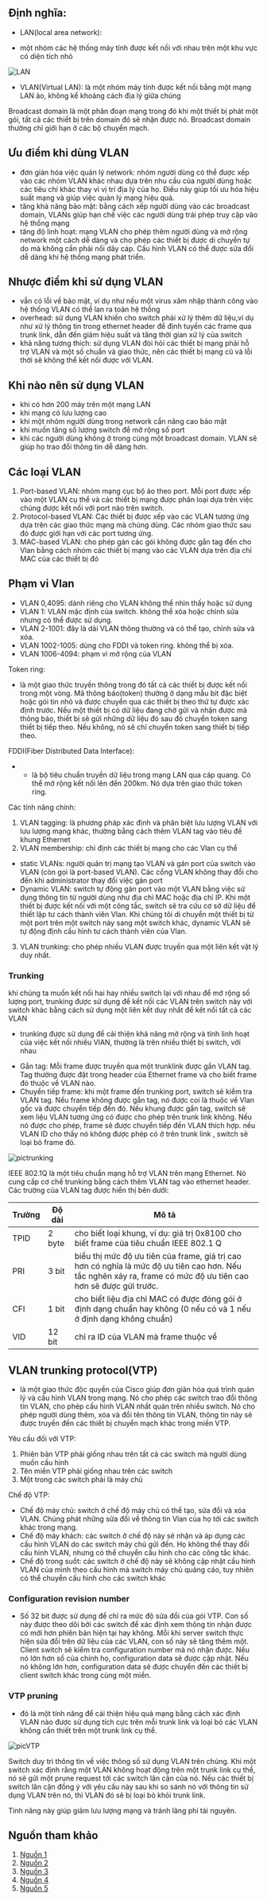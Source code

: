 ## Định nghĩa:
+  LAN(local area network):
- một nhóm các hệ thống máy tính được kết nối với nhau trên một khu vực có diện tích nhỏ

![LAN](./images/LAN.png)

+  VLAN(Virtual LAN): là một nhóm máy tính được kết nối bằng một mạng LAN ảo, không kể khoảng cách địa lý giữa chúng

Broadcast domain là một phân đoạn mạng trong đó khi một thiết bị phát một gói, tất cả các thiết bị trên domain đó sẽ nhận được nó. Broadcast domain thường chỉ giới hạn ở các bộ chuyển mạch.
## Ưu điểm khi dùng VLAN
- đơn giản hóa việc quản lý network: nhóm người dùng có thể được xếp vào các nhóm VLAN khác nhau dựa trên nhu cầu của người dùng hoặc các tiêu chí khác thay vì vị trí địa lý của họ. Điều này giúp tối ưu hóa hiệu suất mạng và giúp việc quản lý mạng hiệu quả.
- tăng khả năng bảo mật: bằng cách xếp người dùng vào các broadcast domain, VLANs giúp hạn chế việc các người dùng trái phép truy cập vào hệ thống mạng
- tăng độ linh hoạt: mạng VLAN cho phép thêm người dùng và mở rộng network một cách dễ dàng và cho phép các thiết bị được di chuyển tự do mà không cần phải nối dây cáp. Cấu hình VLAN có thể được sửa đổi dễ dàng khi hệ thống mạng phát triển.

## Nhược điểm khi sử dụng VLAN
- vẫn có lỗi về bảo mật, ví dụ như nếu một virus xâm nhập thành công vào hệ thống VLAN có thể lan ra toàn hệ thống
- overhead: sử dụng VLAN khiến cho switch phải xử lý thêm dữ liệu,ví dụ như xử lý thông tin trong ethernet header để định tuyến các frame qua trunk link, dẫn đến giảm hiệu suất và tăng thời gian xử lý của switch
- khả năng tương thích: sử dụng VLAN đòi hỏi các thiết bị mạng phải hỗ trợ VLAN và một số chuẩn và giao thức, nên các thiết bị mạng cũ và lỗi thời sẽ không thể kết nối được với VLAN.

## Khi nào nên sử dụng VLAN
+ khi có hơn 200 máy trên một mạng LAN
+ khi mạng có lưu lượng cao
+ khi một nhóm người dùng trong network cần nâng cao bảo mật
+ khi muốn tăng số lượng switch để mở rộng số port
+ khi các người dùng không ở trong cùng một broadcast domain. VLAN sẽ giúp họ trao đổi thông tin dễ dàng hơn.

## Các loại VLAN
1. Port-based VLAN: nhóm mạng cục bộ ảo theo port. Mỗi port được xếp vào một VLAN cụ thể và các thiết bị mạng được phân loại dựa trên việc chúng được kết nối với port nào trên switch.
2. Protocol-based VLAN:  Các thiết bị được xếp vào các VLAN tương ứng dựa trên các giao thức mạng mà chúng dùng. Các nhóm giao thức sau đó được giới hạn với các port tương ứng.
3. MAC-based VLAN: cho phép gán các gói không được gắn tag đến cho Vlan bằng cách nhóm các thiết bị mạng vào các VLAN dựa trên địa chỉ MAC của các thiết bị đó
## Phạm vi Vlan
- VLAN 0,4095: dành riêng cho VLAN không thể nhìn thấy hoặc sử dụng
- VLAN 1: VLAN mặc định của switch. không thể xóa hoặc chỉnh sửa nhưng có thể được sử dụng.
- VLAN 2-1001: đây là dải VLAN thông thường và có thể tạo, chỉnh sửa và xóa.
- VLAN 1002-1005: dùng cho FDDI và token ring. không thể bị xóa.
- VLAN 1006-4094: phạm vi mở rộng của VLAN

Token ring:
- là một giao thức truyền thông trong đó tất cả các thiết bị được kết nối trong một vòng. Mã thông báo(token) thường ở dạng mẫu bit đặc biệt hoặc gói tin nhỏ và được chuyển qua các thiết bị theo thứ tự được xác định trước. Nếu một thiết bị có dữ liệu đang chờ gửi và nhận được mã thông báo, thiết bị sẽ gửi những dữ liệu đó sau đó chuyển token sang thiết bị tiếp theo. Nếu không, nó sẽ chỉ chuyển token sang thiết bị tiếp theo.

FDDI(Fiber Distributed Data Interface):
- - là bộ tiêu chuẩn truyền dữ liệu trong mạng LAN qua cáp quang. Có thể mở rộng kết nối lên đến 200km. Nó dựa trên giao thức token ring.

Các tính năng chính:
1. VLAN tagging: là phương pháp xác định và phân biệt lưu lượng VLAN với lưu lượng mạng khác, thường bằng cách thêm VLAN tag vào tiêu đề khung Ethernet
2. VLAN membership: chỉ định các thiết bị mạng cho các Vlan cụ thể
+ static VLANs: người quản trị mạng tạo VLAN và gán port của switch vào VLAN (còn gọi là port-based VLAN). Các cổng VLAN không thay đổi cho đến khi administrator thay đổi việc gán port
+ Dynamic VLAN: switch tự động gán port vào một VLAN bằng việc sử dụng thông tin từ người dùng như địa chỉ MAC hoặc địa chỉ IP. Khi một thiết bị được kết nối với một công tắc, switch sẽ tra cứu cơ sở dữ liệu để thiết lập tư cách thành viên Vlan. Khi chúng tôi di chuyển một thiết bị từ một port trên một switch này sang một switch khác, dynamic VLAN sẽ tự động định cấu hình tư cách thành viên của Vlan.
3. VLAN trunking: cho phép nhiều VLAN được truyền qua một liên kết vật lý duy nhất.
### Trunking 
khi chúng ta muốn kết nối hai hay nhiều switch lại với nhau để mở rộng số lượng port, trunking được sử dụng để kết nối các VLAN trên switch này với switch khác bằng cách sử dụng một liên kết duy nhất để kết nối tất cả các VLAN
- trunking được sử dụng để cải thiện khả năng mở rộng và tính linh hoạt của việc kết nối nhiều VlAN, thường là trên nhiều thiết bị switch, với nhau

+ Gắn tag: Mỗi frame được truyền qua một trunklink được gắn VLAN tag. Tag thường được đặt trong header của Ethernet frame và cho biết frame đó thuộc về VLAN nào.
+ Chuyển tiếp frame: khi một frame đến trunking port, switch sẽ kiểm tra VLAN tag. Nếu frame không được gắn tag, nó được coi là thuộc về Vlan gốc và được chuyển tiếp đến đó. Nếu khung được gắn tag, switch sẽ xem liệu VLAN tương ứng có được cho phép trên trunk link không. Nếu nó được cho phép, frame sẽ được chuyển tiếp đến VLAN thích hợp. nếu VLAN ID cho thấy nó không được phép có ở trên trunk link , switch sẽ loại bỏ frame đó.

![pictrunking](./images/vlantag.png)

IEEE 802.1Q là một tiêu chuẩn mạng hỗ trợ VLAN trên mạng Ethernet. Nó cung cấp cơ chế trunking bằng cách thêm VLAN tag vào ethernet header. Các trường của VLAN tag được hiển thị bên dưới:

|Trường|Độ dài|Mô tả|
|----|-----|-----|
|TPID|2 byte|cho biết loại khung, ví dụ: giá trị 0x8100 cho biết frame của tiêu chuẩn IEEE 802.1 Q|
|PRI|3 bit| biểu thị mức độ ưu tiên của frame, giá trị cao hơn có nghĩa là mức độ ưu tiên cao hơn. Nếu tắc nghẽn xảy ra, frame có mức độ ưu tiên cao hơn sẽ được gửi trước.|
|CFI|1 bit| cho biết liệu địa chỉ MAC có được đóng gói ở định dạng chuẩn hay không (0 nếu có và 1 nếu ở định dạng không chuẩn)|
|VID|12 bit|chỉ ra ID của VLAN mà frame thuộc về|

## VLAN trunking protocol(VTP)
- là một giao thức độc quyền của Cisco giúp đơn giản hóa quá trình quản lý và cấu hình VLAN trong mạng. Nó cho phép các switch trao đổi thông tin VLAN, cho phép cấu hình VLAN nhất quán trên nhiều switch. Nó cho phép người dùng thêm, xóa và đổi tên thông tin VLAN, thông tin này sẽ được truyền đến các thiết bị chuyển mạch khác trong miền VTP.

Yêu cầu đối với VTP:
1. Phiên bản VTP phải giống nhau trên tất cả các switch mà người dùng muốn cấu hình
2. Tên miền VTP phải giống nhau trên các switch
3. Một trong các switch phải là máy chủ

Chế độ VTP:
+ Chế độ máy chủ: switch ở chế độ máy chủ có thể tạo, sửa đổi và xóa VLAN. Chúng phát những sửa đổi về thông tin Vlan của họ tới các switch khác trong mạng.
+ Chế độ máy khách: các switch ở chế độ này sẽ nhận và áp dụng các cấu hình VLAN do các switch máy chủ gửi đến. Họ không thể thay đổi cấu hình VLAN, nhưng có thể chuyển cấu hình cho các công tắc khác.
+ Chế độ trong suốt: các switch ở chế độ này sẽ không cập nhật cấu hình VLAN của mình theo cấu hình mà switch máy chủ quảng cáo, tuy nhiên có thể chuyển cấu hình cho các switch khác

### Configuration revision number
- Số 32 bit được sử dụng để chỉ ra mức độ sửa đổi của gói VTP. Con số này được theo dõi bởi các switch để xác định xem thông tin nhận được có mới hơn phiên bản hiện tại hay không. Mỗi khi server switch thực hiện sửa đổi trên dữ liệu của các VLAN, con số này sẽ tăng thêm một. Client switch sẽ kiểm tra configuration number mà nó nhận được. Nếu nó lớn hơn số của chính họ, configuration data sẽ được cập nhật. Nếu nó không lớn hơn, configuration data sẽ được chuyển đến các thiết bị client switch khác trong cùng một miền.

### VTP pruning
- đó là một tính năng để cải thiện hiệu quả mạng bằng cách xác định VLAN nào được sử dụng tích cực trên mỗi trunk link và loại bỏ các VLAN không cần thiết trên một trunk link cụ thể.

![picVTP](./images/vtppruning.png)

Switch duy trì thông tin về việc thông số sử dụng VLAN trên chúng. Khi một switch xác định rằng một VLAN không hoạt động trên một trunk link cụ thể, nó sẽ gửi một prune request tới các switch lân cận của nó. Nếu các thiết bị switch lân cận  đồng ý với yêu cầu này sau khi so sánh nó với thông tin sử dụng VLAN trên nó, thì VLAN đó sẽ bị loại bỏ khỏi trunk link.

Tính năng này giúp giảm lưu lượng mạng và tránh lãng phí tài nguyên.


## Nguồn tham khảo
1. [Nguồn 1](https://support.huawei.com/enterprise/en/doc/EDOC1100088104#fig208591149121117)
2. [Nguồn 2](https://www.cisco.com/c/en/us/support/docs/lan-switching/vtp/10558-21.html)
3. [Nguồn 3](https://ipwithease.com/vtp-pruning/)
4. [Nguồn 4](https://www.geeksforgeeks.org/vlan-trunking-protocol-vtp/)
5. [Nguồn 5](https://www.guru99.com/vlan-definition-types-advantages.html#10)

